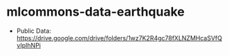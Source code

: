 # mlcommons-data-earthquake

* Public Data: https://drive.google.com/drive/folders/1wz7K2R4gc78fXLNZMHcaSVfQvIpIhNPi